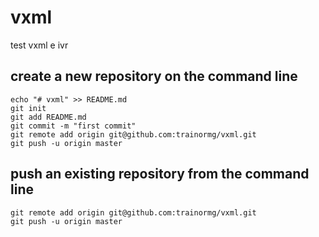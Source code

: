 # vxml
test vxml e ivr


## create a new repository on the command line
```
echo "# vxml" >> README.md
git init
git add README.md
git commit -m "first commit"
git remote add origin git@github.com:trainormg/vxml.git
git push -u origin master
```

## push an existing repository from the command line
```
git remote add origin git@github.com:trainormg/vxml.git
git push -u origin master
```
